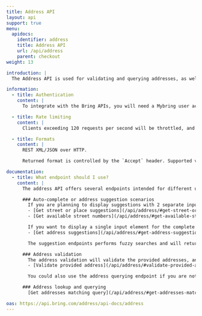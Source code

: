 ```yaml
---
title: Address API
layout: api
support: true
menu:
  apidocs:
    identifier: address
    title: Address API
    url: /api/address
    parent: checkout
weight: 13

introduction: |
  The Address API is used for validating and querying addresses, as well as getting suggestions in scenarios where the complete address is not known. It currently supports Norwegian addresses (street, place, post office box and postal place addresses). Addresses validated by this API are guaranteed to be valid, and it is therefore recommended to validate addresses that are used as input to Booking and Checkout related APIs.

information:
  - title: Authentication
    content: |
      To integrate with the Bring APIs, you will need a Mybring user account with an API key. Information about prerequisites and authentication headers can be found on the general API [Getting Started page](/api/).

  - title: Rate limiting
    content: |
      Clients exceeding 120 requests per second will be throttled, and the response will contain http status code 429. If you have a use case requiring rates above the limit, please contact developer-booking@bring.com for assistance.

  - title: Formats
    content: |
      REST XML/JSON over HTTP. 

      Returned format is controlled by the `Accept` header. Supported values are `application/json` and `application/xml`. Default returned format is JSON.

documentation:
  - title: What endpoint should I use?
    content: |
      The address API offers several endpoints intended for different use cases. Depending on the use case different endpoints are more or less suited.

      ### Auto-complete or address suggestion scenarios
        If you are planning to display suggestions with 2 separate input elements for street/place and house number, these are the APIs for you: 
        - [Get street or place suggestions](/api/address/#get-street-or-place-suggestions-get)
        - [Get available street numbers](/api/address/#get-available-street-numbers-get)

        If you want to display a single input element for the complete address (including house number), you should use this API:
        - [Get address suggestions](/api/address/#get-address-suggestions-get)

        The suggestion endpoints performs fuzzy searches and will return exact and/or close matches. The returned matches should therefore be offered to the end user for selection.

      ### Address validation
        The address validation will validate the provided addresses, and provide close matching suggesions if no exact match is found.
        - [Validate provided address](/api/address/#validate-provided-address-get)

        You could also use the address querying endpoint if you are not interested in suggestions when no exact match is found. 

      ### Address lookup and querying
        [Get addresses matching query](/api/address/#get-addresses-matching-query-get)

oas: https://api.bring.com/address/api-docs/address
---
```

